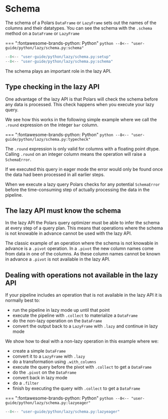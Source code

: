 # Schema

The schema of a Polars `DataFrame` or `LazyFrame` sets out the names of the columns and their datatypes. You can see the schema with the `.schema` method on a `DataFrame` or `LazyFrame`

=== ":fontawesome-brands-python: Python"
    ``` python
    --8<-- "user-guide/python/lazy/schema.py:schema"
    ```

```python exec="on" result="text" session="user-guide/lazy/schemas"
--8<-- "user-guide/python/lazy/schema.py:setup"
--8<-- "user-guide/python/lazy/schema.py:schema"
```

The schema plays an important role in the lazy API.

## Type checking in the lazy API

One advantage of the lazy API is that Polars will check the schema before any data is processed. This check happens when you execute your lazy query.

We see how this works in the following simple example where we call the `.round` expression on the integer `bar` column.

=== ":fontawesome-brands-python: Python"
    ``` python
    --8<-- "user-guide/python/lazy/schema.py:typecheck"
    ```

The `.round` expression is only valid for columns with a floating point dtype. Calling `.round` on an integer column means the operation will raise a `SchemaError`.

If we executed this query in eager mode the error would only be found once the data had been processed in all earlier steps.

When we execute a lazy query Polars checks for any potential `SchemaError` before the time-consuming step of actually processing the data in the pipeline.

## The lazy API must know the schema

In the lazy API the Polars query optimizer must be able to infer the schema at every step of a query plan. This means that operations where the schema is not knowable in advance cannot be used with the lazy API.

The classic example of an operation where the schema is not knowable in advance is a `.pivot` operation. In a `.pivot` the new column names come from data in one of the columns. As these column names cannot be known in advance a `.pivot` is not available in the lazy API.

## Dealing with operations not available in the lazy API

If your pipeline includes an operation that is not available in the lazy API it is normally best to:

- run the pipeline in lazy mode up until that point
- execute the pipeline with `.collect` to materialize a `DataFrame`
- do the non-lazy operation on the `DataFrame`
- convert the output back to a `LazyFrame` with `.lazy` and continue in lazy mode

We show how to deal with a non-lazy operation in this example where we:

- create a simple `DataFrame`
- convert it to a `LazyFrame` with `.lazy`
- do a transformation using `.with_columns`
- execute the query before the pivot with `.collect` to get a `DataFrame`
- do the `.pivot` on the `DataFrame`
- convert back in lazy mode
- do a `.filter`
- finish by executing the query with `.collect` to get a `DataFrame`

=== ":fontawesome-brands-python: Python"
    ``` python
    --8<-- "user-guide/python/lazy/schema.py:lazyeager"
    ```

```python exec="on" result="text" session="user-guide/lazy/schemas"
--8<-- "user-guide/python/lazy/schema.py:lazyeager"
```